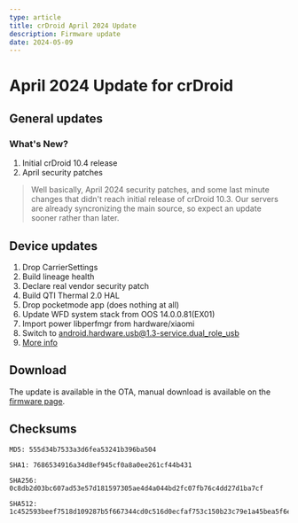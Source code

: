 ```yaml
---
type: article
title: crDroid April 2024 Update
description: Firmware update
date: 2024-05-09
---
```


# April 2024 Update for crDroid <Badge type="tip" text="10.4" />

## General updates

### What's New?

1. Initial crDroid 10.4 release
1. April security patches

> Well basically, April 2024 security patches, and some last minute changes that didn't reach initial release of crDroid 10.3.
Our servers are already syncronizing the main source, so expect an update sooner rather than later.

## Device updates

1. Drop CarrierSettings
1. Build lineage health
1. Declare real vendor security patch
1. Build QTI Thermal 2.0 HAL
1. Drop pocketmode app (does nothing at all)
1. Update WFD system stack from OOS 14.0.0.81(EX01)
1. Import power libperfmgr from hardware/xiaomi
1. Switch to android.hardware.usb@1.3-service.dual_role_usb
1. [More info](https://gitlab.com/lenovo-z5s/device_lenovo_sdm710-common/-/commits/648cf645/)

## Download

The update is available in the OTA, manual download is available on the [firmware page](/roms/a14/crdroid).

## Checksums

```
MD5: 555d34b7533a3d6fea53241b396ba504
```

```
SHA1: 7686534916a34d8ef945cf0a8a0ee261cf44b431
```

```
SHA256: 0c8db2d03bc607ad53e57d181597305ae4d4a044bd2fc07fb76c4dd27d1ba7cf
```

```
SHA512: 1c452593beef7518d109287b5f667344cd0c516d0ecfaf753c150b23c79e1a45bea5f6e831183140260025e9d44372305cbfd5dd1b449da6b35a0d60f252a98b
```
